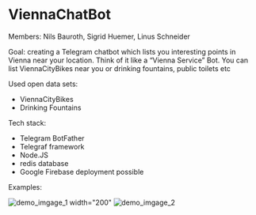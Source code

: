 # ViennaChatBot

Members: Nils Bauroth, Sigrid Huemer, Linus Schneider

Goal: creating a Telegram chatbot which lists you interesting points in Vienna near your location. Think of it like a “Vienna Service” Bot. You can list ViennaCityBikes near you or drinking fountains, public toilets etc

Used open data sets:

- ViennaCityBikes
- Drinking Fountains

Tech stack:

- Telegram BotFather
- Telegraf framework
- Node.JS 
- redis database
- Google Firebase deployment possible


Examples:

![demo_imgage_1 width="200"](https://user-images.githubusercontent.com/49709871/123237609-17ad6580-d4de-11eb-9803-538b916bf6e8.png)
![demo_imgage_2](https://user-images.githubusercontent.com/49709871/123237614-1a0fbf80-d4de-11eb-80a3-e2cb9413b824.png)
